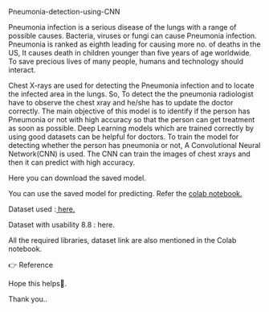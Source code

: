 Pneumonia-detection-using-CNN

Pneumonia infection is a serious disease of the lungs with a range of possible causes. Bacteria, viruses or fungi can cause Pneumonia infection. Pneumonia is ranked as eighth leading for causing more no. of deaths in the US, It causes death in children younger than five years of age worldwide. To save precious lives of many people, humans and technology should interact.

Chest X-rays are used for detecting the Pneumonia infection and to locate the infected area in the lungs. So, To detect the the pneumonia radiologist have to observe the chest xray and he/she has to update the doctor correctly. The main objective of this model is to identify if the person has Pneumonia or not with high accuracy so that the person can get treatment as soon as possible. Deep Learning models which are trained correctly by using good datasets can be helpful for doctors. To train the model for detecting whether the person has pneumonia or not, A Convolutional Neural Network(CNN) is used. The CNN can train the images of chest xrays and then it can predict with high accuracy.

Here you can download the saved model.

You can use the saved model for predicting. Refer the [colab notebook.](https://colab.research.google.com/drive/1JUhUn_V1kX_00_pUAYV7gGhLB8L_f1rD?usp=sharing)

Dataset used :[ here.](http://www.cell.com/cell/fulltext/S0092-8674(18)30154-5)

Dataset with usability 8.8 : here.

All the required libraries, dataset link are also mentioned in the Colab notebook.

👉 Reference

Hope this helps🙂.

Thank you..
